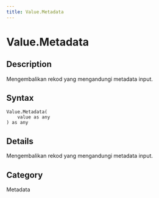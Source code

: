 ```yaml
---
title: Value.Metadata
---
```


# Value.Metadata


## Description

Mengembalikan rekod yang mengandungi metadata input.


## Syntax

```powerquery
Value.Metadata(
    value as any
) as any
```


## Details

Mengembalikan rekod yang mengandungi metadata input.



## Category
Metadata
